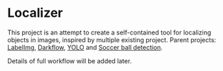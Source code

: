 # Localizer
This project is an attempt to create a self-contained tool for localizing objects in images, inspired by multiple existing project. Parent projects: [LabelImg](https://github.com/tzutalin/labelImg), [Darkflow](https://github.com/thtrieu/darkflow), [YOLO](https://pjreddie.com/darknet/yolo/) and [Soccer ball detection](https://github.com/deep-diver/Soccer-Ball-Detection-YOLOv2).

Details of full workflow will be added later.
